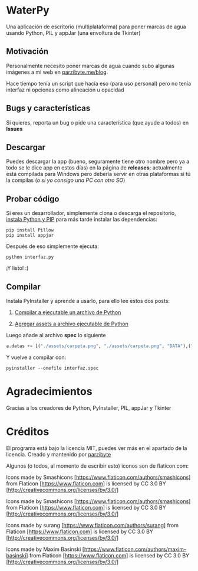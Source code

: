 # WaterPy
Una aplicación de escritorio (multiplataforma) para poner marcas de agua usando Python, PIL y appJar (una envoltura de Tkinter)
## Motivación
Personalmente necesito poner marcas de agua cuando subo algunas imágenes a mi web en [parzibyte.me/blog](https://parzibyte.me/blog). 

Hace tiempo tenía un script que hacía eso (para uso personal) pero no tenía interfaz ni opciones como alineación u opacidad
## Bugs y características
Si quieres, reporta un bug o pide una característica (que ayude a todos) en **Issues**

## Descargar
Puedes descargar la app (bueno, seguramente tiene otro nombre pero ya a todo se le dice app en estos días) en la página de **releases**;  actualmente está compilada para Windows pero debería servir en otras plataformas si tú la compilas (*o si yo consigo una PC con otro SO*)
## Probar código
Si eres un desarrollador, simplemente clona o descarga el repositorio, [instala Python y PIP](https://parzibyte.me/blog/2017/11/19/instalar-configurar-python-3-windows-10/) para más tarde instalar las dependencias:
```
pip install Pillow
pip install appjar
```

Después de eso simplemente ejecuta:
```
python interfaz.py
```
¡Y listo! :)
## Compilar
Instala PyInstaller y aprende a usarlo, para ello lee estos dos posts:

 1. [Compilar a ejecutable un archivo de Python](https://parzibyte.me/blog/2018/03/23/empaquetando-python-generar-archivo-exe/)
    
2. [Agregar assets a archivo ejecutable de Python](https://parzibyte.me/blog/2018/12/27/pyinstaller-assets-imagenes-archivos-ejecutable-python/)

Luego añade al archivo **spec** lo siguiente
```python
a.datas += [("./assets/carpeta.png", "./assets/carpeta.png", "DATA"),("./assets/imagen.png", "./assets/imagen.png", "DATA"),("./assets/iniciar.png", "./assets/iniciar.png", "DATA"),("./assets/lapiz.png", "./assets/lapiz.png", "DATA"),]
```
Y vuelve a compilar con:
```
pyinstaller --onefile interfaz.spec
```

# Agradecimientos
Gracias a los creadores de Python, PyInstaller, PIL, appJar y Tkinter

# Créditos
El programa está bajo la licencia MIT, puedes ver más en el apartado de la licencia. Creado y mantenido por [parzibyte](https://parzibyte.me)

Algunos (o todos, al momento de escribir esto) iconos son de flaticon.com:

Icons made by Smashicons [https://www.flaticon.com/authors/smashicons] from Flaticon [https://www.flaticon.com] is licensed by CC 3.0 BY [http://creativecommons.org/licenses/by/3.0/]

  

Icons made by Smashicons [https://www.flaticon.com/authors/smashicons] from Flaticon [https://www.flaticon.com] is licensed by CC 3.0 BY [http://creativecommons.org/licenses/by/3.0/]

  

Icons made by surang [https://www.flaticon.com/authors/surang] from Flaticon [https://www.flaticon.com] is licensed by CC 3.0 BY [http://creativecommons.org/licenses/by/3.0/]

  

Icons made by Maxim Basinski [https://www.flaticon.com/authors/maxim-basinski] from Flaticon [https://www.flaticon.com] is licensed by CC 3.0 BY [http://creativecommons.org/licenses/by/3.0/]